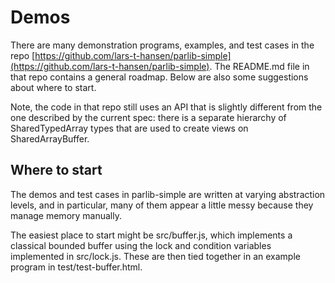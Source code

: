 # Demos

There are many demonstration programs, examples, and test cases in the repo [https://github.com/lars-t-hansen/parlib-simple](https://github.com/lars-t-hansen/parlib-simple).  The README.md file in that repo contains a general roadmap.  Below are also some suggestions about where to start.

Note, the code in that repo still uses an API that is slightly different from the one described by the current spec: there is a separate hierarchy of SharedTypedArray types that are used to create views on SharedArrayBuffer.

## Where to start

The demos and test cases in parlib-simple are written at varying abstraction levels, and in particular, many of them appear a little messy because they manage memory manually.

The easiest place to start might be src/buffer.js, which implements a classical bounded buffer using the lock and condition variables implemented in src/lock.js.  These are then tied together in an example program in test/test-buffer.html.

